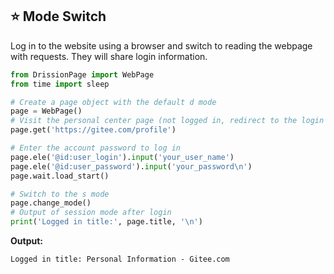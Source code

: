 ⭐ Mode Switch
---

Log in to the website using a browser and switch to reading the webpage with requests. They will share login information.

```python
from DrissionPage import WebPage
from time import sleep

# Create a page object with the default d mode
page = WebPage()  
# Visit the personal center page (not logged in, redirect to the login page)
page.get('https://gitee.com/profile')  

# Enter the account password to log in
page.ele('@id:user_login').input('your_user_name')  
page.ele('@id:user_password').input('your_password\n')
page.wait.load_start()

# Switch to the s mode
page.change_mode()  
# Output of session mode after login
print('Logged in title:', page.title, '\n')  
```

**Output:**

```shell
Logged in title: Personal Information - Gitee.com
```

